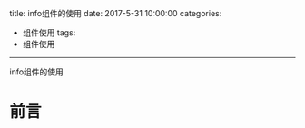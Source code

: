 title: info组件的使用
date: 2017-5-31 10:00:00
categories: 
- 组件使用
tags: 
- 组件使用

---

info组件的使用

# 前言


